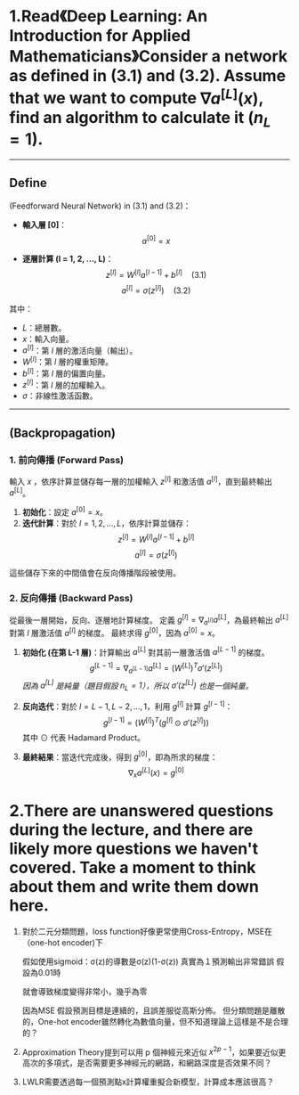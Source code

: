 # 1.Read《Deep Learning: An Introduction for Applied Mathematicians》Consider a network as defined in (3.1) and (3.2). Assume that we want to compute $\nabla a^{[L]}(x)$, find an algorithm to calculate it ($n_L=1$).


---

## Define

(Feedforward Neural Network) in (3.1) and (3.2)：

- **輸入層 [0]**：
  $$
  a^{[0]} = x
  $$

- **逐層計算 (l = 1, 2, ..., L)**：
  $$
  z^{[l]} = W^{[l]}a^{[l-1]} + b^{[l]} \quad (3.1)
  $$
  $$
  a^{[l]} = \sigma(z^{[l]}) \quad (3.2)
  $$

其中：
- $L$：總層數。
- $x$：輸入向量。
- $a^{[l]}$：第 $l$ 層的激活向量（輸出）。
- $W^{[l]}$：第 $l$ 層的權重矩陣。
- $b^{[l]}$：第 $l$ 層的偏置向量。
- $z^{[l]}$：第 $l$ 層的加權輸入。
- $\sigma$：非線性激活函數。

---

## (Backpropagation)

### 1. 前向傳播 (Forward Pass)

輸入 $x$ ，依序計算並儲存每一層的加權輸入 $z^{[l]}$ 和激活值 $a^{[l]}$，直到最終輸出 $a^{[L]}$。

1.  **初始化**：設定 $a^{[0]} = x$。
2.  **迭代計算**：對於 $l = 1, 2, \dots, L$，依序計算並儲存：
    $$
    z^{[l]} = W^{[l]}a^{[l-1]} + b^{[l]}
    $$
    $$
    a^{[l]} = \sigma(z^{[l]})
    $$

這些儲存下來的中間值會在反向傳播階段被使用。

### 2. 反向傳播 (Backward Pass)

從最後一層開始，反向、逐層地計算梯度。
定義 $g^{[l]} = \nabla_{a^{[l]}} a^{[L]}$，為最終輸出 $a^{[L]}$ 對第 $l$ 層激活值 $a^{[l]}$ 的梯度。
最終求得 $g^{[0]}$，因為 $a^{[0]} = x$。

1.  **初始化 (在第 L-1 層)**：計算輸出 $a^{[L]}$ 對其前一層激活值 $a^{[L-1]}$ 的梯度。
    $$
    g^{[L-1]} = \nabla_{a^{[L-1]}} a^{[L]} = (W^{[L]})^T \sigma'(z^{[L]})
    $$
    *因為 $a^{[L]}$ 是純量（題目假設 $n_L=1$），所以 $\sigma'(z^{[L]})$ 也是一個純量。*

2.  **反向迭代**：對於 $l = L-1, L-2, \dots, 1$，利用 $g^{[l]}$ 計算 $g^{[l-1]}$：
    $$
    g^{[l-1]} = (W^{[l]})^T (g^{[l]} \odot \sigma'(z^{[l]}))
    $$
    其中 $\odot$ 代表 Hadamard Product。

3.  **最終結果**：當迭代完成後，得到 $g^{[0]}$，即為所求的梯度：
    $$
    \nabla_{x} a^{[L]}(x) = g^{[0]}
    $$

# 2.There are unanswered questions during the lecture, and there are likely more questions we haven't covered. Take a moment to think about them and write them down here.

1.  對於二元分類問題，loss function好像更常使用Cross-Entropy，MSE在（one-hot encoder)下

     假如使用sigmoid：σ(z)的導數是σ(z)(1-σ(z))
     真實為１預測輸出非常錯誤 假設為0.01時
     
     就會導致梯度變得非常小，幾乎為零

     因為MSE 假設預測目標是連續的，且誤差服從高斯分佈。
     但分類問題是離散的，One-hot encoder雖然轉化為數值向量，但不知道理論上這樣是不是合理的？
2.  Approximation Theory提到可以用 p 個神經元來近似 $x^{2p-1}$，如果要近似更高次的多項式，是否需要更多神經元的網路，和網路深度是否效果不同？

3.  LWLR需要透過每一個預測點x計算權重擬合新模型，計算成本應該很高？